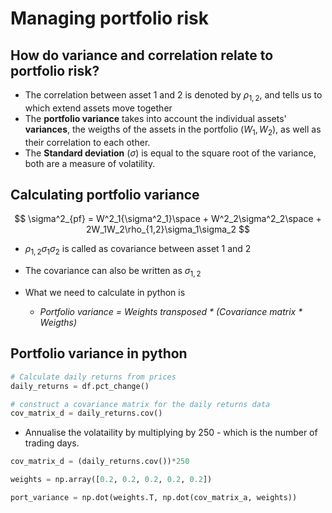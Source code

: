 # Managing portfolio risk

## How do variance and correlation relate to portfolio risk?

- The correlation between asset 1 and 2 is denoted by $\rho_{1,2}$, and tells us to which extend assets move together
- The **portfolio variance** takes into account the individual assets' **variances**, the weigths of the assets in the portfolio $(W_1, W_2)$, as well as their correlation to each other.
- The **Standard deviation** ($\sigma$) is equal to the square root of the variance, both are a measure of volatility.

## Calculating portfolio variance

$$
\sigma^2_{pf} = W^2_1{\sigma^2_1}\space + W^2_2\sigma^2_2\space + 2W_1W_2\rho_{1,2}\sigma_1\sigma_2
$$

- $\rho_{1,2}\sigma_1\sigma_2$ is called as covariance between asset 1 and 2
- The covariance can also be written as $\sigma_{1,2}$

- What we need to calculate in python is
  - *Portfolio variance = Weights transposed * (Covariance matrix * Weigths)*

## Portfolio variance in python

```python
# Calculate daily returns from prices
daily_returns = df.pct_change()

# construct a covariance matrix for the daily returns data
cov_matrix_d = daily_returns.cov()
```

- Annualise the volataility by multiplying by 250 - which is the number of trading days.

```python
cov_matrix_d = (daily_returns.cov())*250

weights = np.array([0.2, 0.2, 0.2, 0.2, 0.2])

port_variance = np.dot(weights.T, np.dot(cov_matrix_a, weights))
```